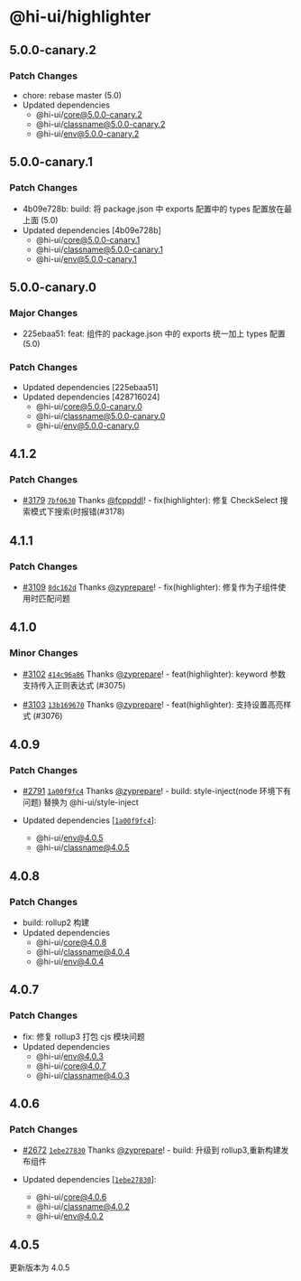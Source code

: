 # @hi-ui/highlighter

## 5.0.0-canary.2

### Patch Changes

- chore: rebase master (5.0)
- Updated dependencies
  - @hi-ui/core@5.0.0-canary.2
  - @hi-ui/classname@5.0.0-canary.2
  - @hi-ui/env@5.0.0-canary.2

## 5.0.0-canary.1

### Patch Changes

- 4b09e728b: build: 将 package.json 中 exports 配置中的 types 配置放在最上面 (5.0)
- Updated dependencies [4b09e728b]
  - @hi-ui/core@5.0.0-canary.1
  - @hi-ui/classname@5.0.0-canary.1
  - @hi-ui/env@5.0.0-canary.1

## 5.0.0-canary.0

### Major Changes

- 225ebaa51: feat: 组件的 package.json 中的 exports 统一加上 types 配置 (5.0)

### Patch Changes

- Updated dependencies [225ebaa51]
- Updated dependencies [428716024]
  - @hi-ui/core@5.0.0-canary.0
  - @hi-ui/classname@5.0.0-canary.0
  - @hi-ui/env@5.0.0-canary.0

## 4.1.2

### Patch Changes

- [#3179](https://github.com/XiaoMi/hiui/pull/3179) [`7bf0630`](https://github.com/XiaoMi/hiui/commit/7bf063053a73923af41c33370c31371325206276) Thanks [@fcppddl](https://github.com/fcppddl)! - fix(highlighter): 修复 CheckSelect 搜索模式下搜索(时报错(#3178)

## 4.1.1

### Patch Changes

- [#3109](https://github.com/XiaoMi/hiui/pull/3109) [`8dc162d`](https://github.com/XiaoMi/hiui/commit/8dc162d6e7ef7a174f946b8ccdbecdd0f4731338) Thanks [@zyprepare](https://github.com/zyprepare)! - fix(highlighter): 修复作为子组件使用时匹配问题

## 4.1.0

### Minor Changes

- [#3102](https://github.com/XiaoMi/hiui/pull/3102) [`414c96a86`](https://github.com/XiaoMi/hiui/commit/414c96a86c6311c5b103733749092108cad03760) Thanks [@zyprepare](https://github.com/zyprepare)! - feat(highlighter): keyword 参数支持传入正则表达式 (#3075)

- [#3103](https://github.com/XiaoMi/hiui/pull/3103) [`13b169670`](https://github.com/XiaoMi/hiui/commit/13b16967026f8389cc66315d376ef77029f4ba2b) Thanks [@zyprepare](https://github.com/zyprepare)! - feat(highlighter): 支持设置高亮样式 (#3076)

## 4.0.9

### Patch Changes

- [#2791](https://github.com/XiaoMi/hiui/pull/2791) [`1a00f9fc4`](https://github.com/XiaoMi/hiui/commit/1a00f9fc4a44619059d7852e846b54fedbd56715) Thanks [@zyprepare](https://github.com/zyprepare)! - build: style-inject(node 环境下有问题) 替换为 @hi-ui/style-inject

- Updated dependencies [[`1a00f9fc4`](https://github.com/XiaoMi/hiui/commit/1a00f9fc4a44619059d7852e846b54fedbd56715)]:
  - @hi-ui/env@4.0.5
  - @hi-ui/classname@4.0.5

## 4.0.8

### Patch Changes

- build: rollup2 构建
- Updated dependencies
  - @hi-ui/core@4.0.8
  - @hi-ui/classname@4.0.4
  - @hi-ui/env@4.0.4

## 4.0.7

### Patch Changes

- fix: 修复 rollup3 打包 cjs 模块问题
- Updated dependencies
  - @hi-ui/env@4.0.3
  - @hi-ui/core@4.0.7
  - @hi-ui/classname@4.0.3

## 4.0.6

### Patch Changes

- [#2672](https://github.com/XiaoMi/hiui/pull/2672) [`1ebe27830`](https://github.com/XiaoMi/hiui/commit/1ebe2783098b3a8cd980bd10076d67635463800e) Thanks [@zyprepare](https://github.com/zyprepare)! - build: 升级到 rollup3,重新构建发布组件

- Updated dependencies [[`1ebe27830`](https://github.com/XiaoMi/hiui/commit/1ebe2783098b3a8cd980bd10076d67635463800e)]:
  - @hi-ui/core@4.0.6
  - @hi-ui/classname@4.0.2
  - @hi-ui/env@4.0.2

## 4.0.5

更新版本为 4.0.5
